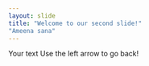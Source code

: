 ```yaml
---
layout: slide
title: "Welcome to our second slide!"
"Ameena sana"
---
```

Your text
Use the left arrow to go back!
